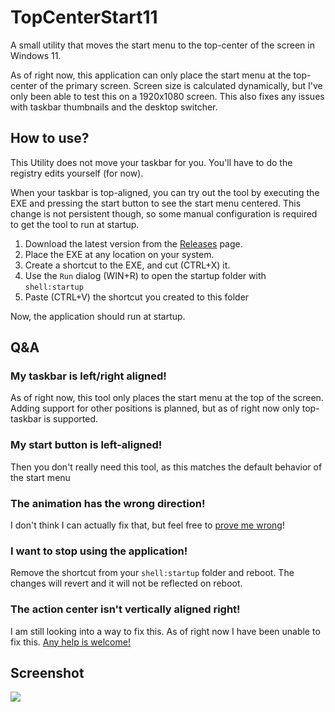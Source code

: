 # TopCenterStart11
A small utility that moves the start menu to the top-center of the screen in Windows 11.

As of right now, this application can only place the start menu at the top-center of the primary screen. Screen size is calculated dynamically, but I've only been able to test this on a 1920x1080 screen. This also fixes any issues with taskbar thumbnails and the desktop switcher.

## How to use?
This Utility does not move your taskbar for you. You'll have to do the registry edits yourself (for now).

When your taskbar is top-aligned, you can try out the tool by executing the EXE and pressing the start button to see the start menu centered. This change is not persistent though, so some manual configuration is required to get the tool to run at startup.

1. Download the latest version from the [Releases](https://github.com/Naamloos/TopCenterStart11/releases) page.
2. Place the EXE at any location on your system.
3. Create a shortcut to the EXE, and cut (CTRL+X) it.
4. Use the `Run` dialog (WIN+R) to open the startup folder with `shell:startup`
5. Paste (CTRL+V) the shortcut you created to this folder

Now, the application should run at startup.

## Q&A
### My taskbar is left/right aligned!
As of right now, this tool only places the start menu at the top of the screen. Adding support for other positions is planned, but as of right now only top-taskbar is supported.

### My start button is left-aligned!
Then you don't really need this tool, as this matches the default behavior of the start menu

### The animation has the wrong direction!
I don't think I can actually fix that, but feel free to [prove me wrong](https://github.com/Naamloos/TopCenterStart11/pulls)!

### I want to stop using the application!
Remove the shortcut from your `shell:startup` folder and reboot. The changes will revert and it will not be reflected on reboot.

### The action center isn't vertically aligned right!
I am still looking into a way to fix this. As of right now I have been unable to fix this. [Any help is welcome!](https://github.com/Naamloos/TopCenterStart11/pulls)

## Screenshot
![](https://i.imgur.com/Ud0IKO2.png)
